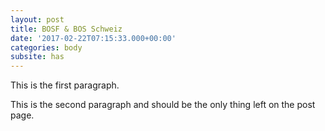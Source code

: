 ```yaml
---
layout: post
title: BOSF & BOS Schweiz
date: '2017-02-22T07:15:33.000+00:00'
categories: body
subsite: has
---
```


This is the first paragraph.

<!--more-->

This is the second paragraph and should be the only thing left on the post page.
